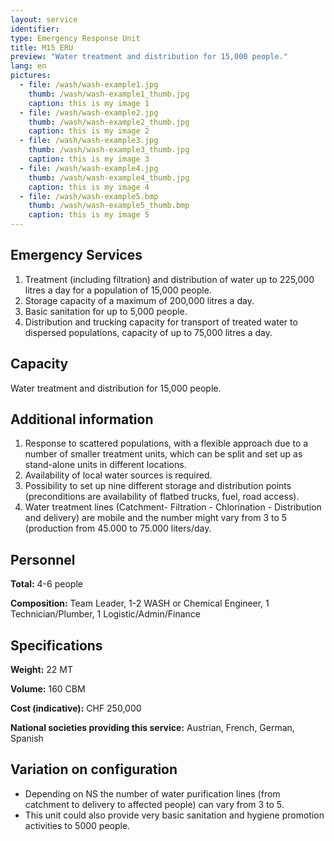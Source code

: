 ```yaml
---
layout: service
identifier:
type: Emergency Response Unit
title: M15 ERU
preview: "Water treatment and distribution for 15,000 people."
lang: en
pictures:
  - file: /wash/wash-example1.jpg
    thumb: /wash/wash-example1_thumb.jpg
    caption: this is my image 1
  - file: /wash/wash-example2.jpg
    thumb: /wash/wash-example2_thumb.jpg
    caption: this is my image 2
  - file: /wash/wash-example3.jpg
    thumb: /wash/wash-example3_thumb.jpg
    caption: this is my image 3
  - file: /wash/wash-example4.jpg
    thumb: /wash/wash-example4_thumb.jpg
    caption: this is my image 4
  - file: /wash/wash-example5.bmp
    thumb: /wash/wash-example5_thumb.bmp
    caption: this is my image 5
---
```


## Emergency Services

1. Treatment (including filtration) and distribution of water up to 225,000 litres a day for a population of 15,000 people.
2. Storage capacity of a maximum of 200,000 litres a day.
3. Basic sanitation for up to 5,000 people.   
4. Distribution and trucking capacity for transport of treated water to dispersed populations, capacity of up to 75,000 litres a day.

## Capacity

Water treatment and distribution for 15,000 people.

## Additional information

1. Response to scattered populations, with a flexible approach due to a number of smaller treatment units, which can be split and set up as stand-alone units in different locations.
2. Availability of local water sources is required.
3. Possibility to set up nine different storage and distribution points (preconditions are availability of flatbed trucks, fuel, road access).
4. Water treatment lines (Catchment- Filtration - Chlorination - Distribution and delivery) are mobile and the number might vary from 3 to 5 (production from 45.000 to 75.000 liters/day.

## Personnel

**Total:** 4-6 people

**Composition:** Team Leader, 1-2 WASH or Chemical Engineer, 1 Technician/Plumber, 1 Logistic/Admin/Finance

## Specifications

**Weight:** 22 MT

**Volume:** 160 CBM

**Cost (indicative):** CHF 250,000

**National societies providing this service:** Austrian, French, German, Spanish

## Variation on configuration

- Depending on NS the number of water purification lines (from catchment to delivery to affected people) can vary from 3 to 5.
- This unit could also provide very basic sanitation and hygiene promotion activities to 5000 people.
